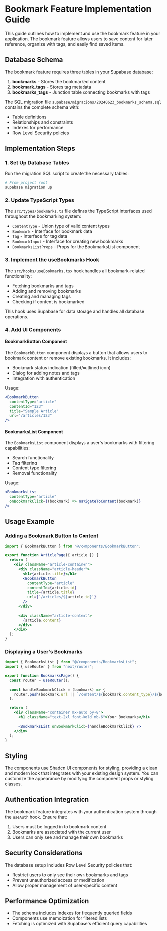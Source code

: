 # Bookmark Feature Implementation Guide

This guide outlines how to implement and use the bookmark feature in your application. The bookmark feature allows users to save content for later reference, organize with tags, and easily find saved items.

## Database Schema

The bookmark feature requires three tables in your Supabase database:

1. **bookmarks** - Stores the bookmarked content
2. **bookmark_tags** - Stores tag metadata
3. **bookmarks_tags** - Junction table connecting bookmarks with tags

The SQL migration file `supabase/migrations/20240623_bookmarks_schema.sql` contains the complete schema with:
- Table definitions
- Relationships and constraints
- Indexes for performance
- Row Level Security policies

## Implementation Steps

### 1. Set Up Database Tables

Run the migration SQL script to create the necessary tables:

```bash
# From project root
supabase migration up
```

### 2. Update TypeScript Types

The `src/types/bookmarks.ts` file defines the TypeScript interfaces used throughout the bookmarking system:

- `ContentType` - Union type of valid content types
- `Bookmark` - Interface for bookmark data
- `Tag` - Interface for tag data
- `BookmarkInput` - Interface for creating new bookmarks
- `BookmarksListProps` - Props for the BookmarksList component

### 3. Implement the useBookmarks Hook

The `src/hooks/useBookmarks.tsx` hook handles all bookmark-related functionality:

- Fetching bookmarks and tags
- Adding and removing bookmarks
- Creating and managing tags
- Checking if content is bookmarked

This hook uses Supabase for data storage and handles all database operations.

### 4. Add UI Components

#### BookmarkButton Component

The `BookmarkButton` component displays a button that allows users to bookmark content or remove existing bookmarks. It includes:

- Bookmark status indication (filled/outlined icon)
- Dialog for adding notes and tags
- Integration with authentication

Usage:

```jsx
<BookmarkButton
  contentType="article"
  contentId="123"
  title="Sample Article"
  url="/articles/123"
/>
```

#### BookmarksList Component

The `BookmarksList` component displays a user's bookmarks with filtering capabilities:

- Search functionality
- Tag filtering
- Content type filtering
- Removal functionality

Usage:

```jsx
<BookmarksList
  contentType="article"
  onBookmarkClick={(bookmark) => navigateToContent(bookmark)}
/>
```

## Usage Example

### Adding a Bookmark Button to Content

```jsx
import { BookmarkButton } from "@/components/BookmarkButton";

export function ArticlePage({ article }) {
  return (
    <div className="article-container">
      <div className="article-header">
        <h1>{article.title}</h1>
        <BookmarkButton
          contentType="article"
          contentId={article.id}
          title={article.title}
          url={`/articles/${article.id}`}
        />
      </div>
      
      <div className="article-content">
        {article.content}
      </div>
    </div>
  );
}
```

### Displaying a User's Bookmarks

```jsx
import { BookmarksList } from "@/components/BookmarksList";
import { useRouter } from "next/router";

export function BookmarksPage() {
  const router = useRouter();
  
  const handleBookmarkClick = (bookmark) => {
    router.push(bookmark.url || `/content/${bookmark.content_type}/${bookmark.content_id}`);
  };
  
  return (
    <div className="container mx-auto py-8">
      <h1 className="text-2xl font-bold mb-6">Your Bookmarks</h1>
      
      <BookmarksList onBookmarkClick={handleBookmarkClick} />
    </div>
  );
}
```

## Styling

The components use Shadcn UI components for styling, providing a clean and modern look that integrates with your existing design system. You can customize the appearance by modifying the component props or styling classes.

## Authentication Integration

The bookmark feature integrates with your authentication system through the `useAuth` hook. Ensure that:

1. Users must be logged in to bookmark content
2. Bookmarks are associated with the current user
3. Users can only see and manage their own bookmarks

## Security Considerations

The database setup includes Row Level Security policies that:
- Restrict users to only see their own bookmarks and tags
- Prevent unauthorized access or modification
- Allow proper management of user-specific content

## Performance Optimization

- The schema includes indexes for frequently queried fields
- Components use memoization for filtered lists
- Fetching is optimized with Supabase's efficient query capabilities 
